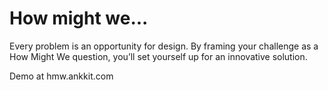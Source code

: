 # How might we...

Every problem is an opportunity for design. By framing your challenge as a How Might We question, you’ll set yourself up for an innovative solution.

Demo at hmw.ankkit.com
